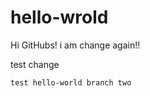 # hello-wrold


  Hi GitHubs!
  i am change again!!
  
   test change

    test hello-world branch two